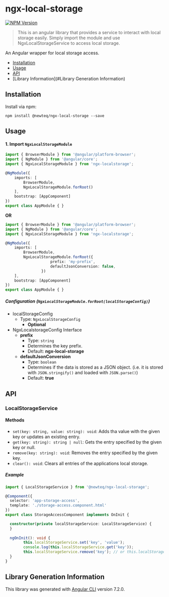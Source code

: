 # ngx-local-storage 

[![NPM Version][npm-image]][npm-url]

> This is an angular library that provides a service to interact with local storage easily.
> Simply import the module and use NgxLocalStorageService to access local storage.


An Angular wrapper for local storage access.

* [Installation](#installation)
* [Usage](#usage)
* [API](#api)
* [Library Information](#Library Generation Information)

## Installation
Install via npm:
```
npm install @newteq/ngx-local-storage --save
```

## Usage

#### 1. Import `NgxLocalStorageModule`

```ts
import { BrowserModule } from '@angular/platform-browser';
import { NgModule } from '@angular/core';
import { NgxLocalStorageModule } from 'ngx-localstorage';

@NgModule({
    imports: [
        BrowserModule,
        NgxLocalStorageModule.forRoot()
    ],
    bootstrap: [AppComponent]
})
export class AppModule { }
```

**OR**

```ts
import { BrowserModule } from '@angular/platform-browser';
import { NgModule } from '@angular/core';
import { NgxLocalStorageModule } from 'ngx-localstorage';

@NgModule({
    imports: [
        BrowserModule,
        NgxLocalStorageModule.forRoot({
					prefix: 'my-prefix',
					defaultJsonConversion: false,
				})
    ],
    bootstrap: [AppComponent]
})
export class AppModule { }
```


##### Configuration (`NgxLocalStorageModule.forRoot(localStorageConfig)`)

* localStorageConfig
  * Type: `NgxLocalStorageConfig`
	* **Optional**
* NgxLocalstorageConfig Interface
  * __prefix__
    * Type: `string`
    * Determines the key prefix.
    * Default: __ngx-local-storage__
  * __defaultJsonConversion__
    * Type: `boolean`
    * Determines if the data is stored as a JSON object. (i.e. it is stored with `JSON.stringify()` and loaded with `JSON.parse()`)
    * Default: __true__
  
## API

### LocalStorageService

#### Methods

- `set(key: string, value: string): void`: Adds tha value with the given key or updates an existing entry.
- `get(key: string): string | null`: Gets the entry specified by the given key or null.
- `remove(key: string): void`: Removes the entry specified by the given key.
- `clear(): void`: Clears all entries of the applications local storage.

##### Example

```ts
import { LocalStorageService } from '@newteq/ngx-local-storage';

@Component({
  selector: 'app-storage-access',
  template: './storage-access.component.html'
})
export class StorageAccessComponent implements OnInit {

  constructor(private localStorageService: LocalStorageService) {
  }
  
  ngOnInit(): void {
		this.localStorageService.set('key', 'value');
		console.log(this.localStorageService.get('key'));
		this.localStorageService.remove('key'); // or this.localStorageService.clear();
  }
}
```

## Library Generation Information

This library was generated with [Angular CLI](https://github.com/angular/angular-cli) version 7.2.0.

[npm-image]: https://img.shields.io/npm/v/@newteq/ngx-local-storage.svg
[npm-url]: https://npmjs.org/package/@newteq/ngx-local-storage
